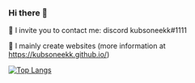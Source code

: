 ### Hi there 👋

💚 I invite you to contact me: discord kubsoneekk#1111

💙 I mainly create websites (more information at https://kubsoneekk.github.io/)





[![Top Langs](https://github-readme-stats.vercel.app/api/top-langs/?username=kubsoneekk&langs_count=10)](https://github.com/anuraghazra/github-readme-stats)

